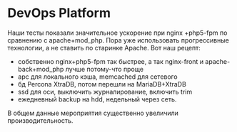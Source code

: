 # DevOps Platform

Наши тесты показали значительное ускорение при nginx +php5-fpm по сравнению с apache+mod_php. Пора уже использовать прогрессивные технологии, а не ставить по старинке Apache. Вот наш рецепт:
* собственно nginx+php5-fpm так быстрее, а так nginx-front и apache-back+mod_php лучше потому-что проще
* apc для локального кэша, memcached для сетевого
* бд Percona XtraDB, потом перешли на MariaDB+XtraDB
* ssd для оси, выключить журналирование, включить trim
* ежедневный backup на hdd, недельный через сеть.

В общем данные мероприятия существенно увеличили производительность.
